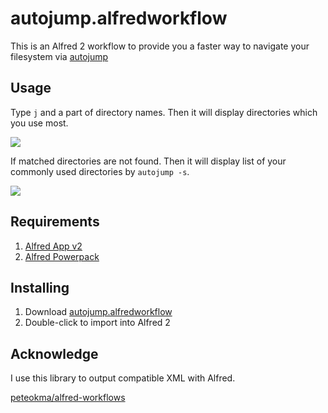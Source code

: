 # autojump.alfredworkflow

This is an Alfred 2 workflow to provide you a faster way to navigate your filesystem via [autojump](https://github.com/joelthelion/autojump)

## Usage

Type `j` and a part of directory names. Then it will display directories which you use most.

![](http://i.gyazo.com/1f9854780e6c41e9ec75bf71970b7d2c.gif)

If matched directories are not found. Then it will display list of your commonly used directories by `autojump -s`.

![](http://i.gyazo.com/49bba98d31e986bd4f3623cdcb0ca20a.gif)

## Requirements
1. [Alfred App v2](http://www.alfredapp.com/#download)
2. [Alfred Powerpack](https://buy.alfredapp.com/)

## Installing
1. Download [autojump.alfredworkflow](https://github.com/giginet/alfred-autojump-workflow/blob/master/autojump.alfredworkflow)
2. Double-click to import into Alfred 2

## Acknowledge

I use this library to output compatible XML with Alfred.

[peteokma/alfred-workflows](https://github.com/peteokma/alfred-workflows)
